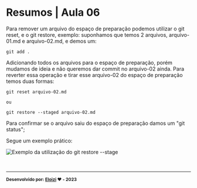 
# Resumos | Aula 06

Para remover um arquivo do espaço de preparação podemos utilizar o git reset, e o git restore, exemplo: suponhamos que temos 2 arquivos, arquivo-01.md e arquivo-02.md, e demos um:

```
git add .
```

Adicionando todos os arquivos para o espaço de preparação, porém mudamos de ideia e não queremos dar commit no arquivo-02 ainda. Para reverter essa operação e tirar esse arquivo-02 do espaço de preparação temos duas formas:

```
git reset arquivo-02.md

ou

git restore --staged arquivo-02.md
```
Para confirmar se o arquivo saiu do espaço de preparação damos um "git status";

Segue um exemplo prático:


![Exemplo da utilização do git restore --stage](https://www.golinuxcloud.com/wp-content/uploads/git-restore-staged.png)

<br>

---

<sub><b>Desenvolvido por: [Eloizi](https://github.com/Eloizi/gitHub-DIO) ❤️ - 2023</b></sub></a>




